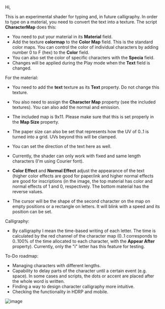 Hi,

This is an experimental shader for typing and, in future calligraphy. In order to type on a material, you need to convert the text into a texture. The script <b>CharacterMap</b> does this:
- You need to put your material in its <b>Material</b> field.
- Add the texture <b>colormap</b> to the <b>Color Map</b> field. This is the standard color maps. You can control the color of individual characters by adding number 0 to F (hex) to the <b>Color</b> field.
- You can also set the color of specific characters with the <b>Specia</b> field.
- Changes will be applied during the Play mode when the <b>Text</b> field is changed.

For the material:
- You need to add the <b>text</b> texture as its <b>Text</b> property. Do not change this texture.
- You also need to assign the <b>Character Map</b> property (see the included textures). You can also add the normal and emission.
- The included map is 9x11. Please make sure that this is set properly in the <b>Map Size</b> property.
- The paper size can also be set that represents how the UV of 0..1 is turned into a grid. UVs beyond this will be clamped.
- You can set the direction of the text here as well.
- Currently, the shader can only work with fixed and same length characters (I'm using Courier font).

- <b>Color Effect</b> and <b>Normal Effect</b> adjust the appearance of the text (higher color effects are good for paper/ink and higher normal effects are good for inscriptions (in the image, the top material has color and normal effects of 1 and 0, respectively. The bottom material has the reverse values.
- The cursor will be the shape of the second character on the map on empty positions or a rectangle on letters. It will blink with a speed and its position can be set.

Calligraphy:
- By calligraphy I mean the time-based writing of each letter. The time is calculated by the red channel of the character map (0..1 corresponds to 0..100% of the time allocated to each character, with the <b>Appear After</b> property). Currently, only the "i" letter has this feature for testing.

To-Do roadmap:
- Managing characters with different lengths.
- Capability to delay parts of the character until a certain event (e.g. space). In some cases and scripts, the dots or accent are placed after the whole word is written.
- Finding a way to design character calligraphy more intuitive.
- Checking the functionality in HDRP and mobile.

![image](https://github.com/Resphinx/Shaders/assets/153681720/a9686d35-329d-459e-aa76-45fbbccbf8e9)

